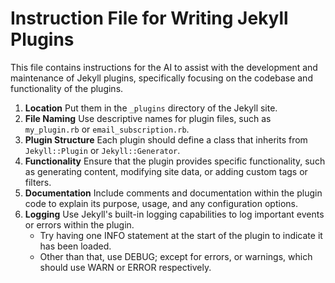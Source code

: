 # Instruction File for Writing Jekyll Plugins
This file contains instructions for the AI to assist with the development and maintenance of Jekyll plugins, specifically focusing on the codebase and functionality of the plugins.

1. **Location** Put them in the `_plugins` directory of the Jekyll site.
2. **File Naming** Use descriptive names for plugin files, such as `my_plugin.rb` or `email_subscription.rb`.
3. **Plugin Structure** Each plugin should define a class that inherits from `Jekyll::Plugin` or `Jekyll::Generator`.
4. **Functionality** Ensure that the plugin provides specific functionality, such as generating content, modifying site data, or adding custom tags or filters.
5. **Documentation** Include comments and documentation within the plugin code to explain its purpose, usage, and any configuration options.
6. **Logging** Use Jekyll's built-in logging capabilities to log important events or errors within the plugin.
    * Try having one INFO statement at the start of the plugin to indicate it has been loaded.
    * Other than that, use DEBUG; except for errors, or warnings, which should use WARN or ERROR respectively.
